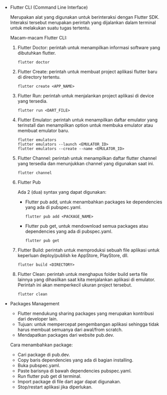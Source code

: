 - Flutter CLI (Command Line Interface)

  Merupakan alat yang digunakan untuk berinteraksi dengan Flutter SDK. Interaksi tersebut merupakan perintah yang dijalankan dalam terminal untuk melakukan suatu tugas tertentu.

  Macam-macam Flutter CLI:
  1. Flutter Doctor: perintah untuk menampilkan informasi software yang dibutuhkan flutter.
     ```
     flutter doctor
     ```
  2. Flutter Create: perintah untuk membuat project aplikasi flutter baru di directory tertentu.
     ```
     flutter create <APP_NAME>
     ```
  3. Flutter Run: perintah untuk menjalankan project aplikasi di device yang tersedia.
     ```
     flutter run <DART_FILE>
     ```
  4. Flutter Emulator: perintah untuk menampilkan daftar emulator yang terinstall dan menampilkan option untuk membuka emulator atau membuat emulator baru.
     ```
     flutter emulators
     flutter emulators --launch <EMULATOR_ID>
     flutter emulators --create --name <EMULATOR_ID>
     ```
  5. Flutter Channel: perintah untuk menampilkan daftar flutter channel yang tersedia dan menunjukkan channel yang digunakan saat ini.
     ```
     flutter channel
     ```
  6. Flutter Pub

     Ada 2 (dua) syntax yang dapat digunakan:
     - Flutter pub add, untuk menambahkan packages ke dependencies yang ada di pubspec.yaml.
       ```
       flutter pub add <PACKAGE_NAME>
       ```
     - Flutter pub get, untuk mendownload semua packages atau dependencies yang ada di pubspec.yaml.
       ```
       flutter pub get
       ```
  7. Flutter Build: perintah untuk memproduksi sebuah file aplikasi untuk keperluan deploy/publish ke AppStore, PlayStore, dll.
     ```
     flutter build <DIRECTORY>
     ```
  8. Flutter Clean: perintah untuk menghapus folder build serta file lainnya yang dihasilkan saat kita menjalankan aplikasi di emulator. Perintah ini akan memperkecil ukuran project tersebut.
     ```
     flutter clean
     ```

- Packages Management
  - Flutter mendukung sharing packages yang merupakan kontribusi dari developer lain.
  - Tujuan: untuk mempercepat pengembangan aplikasi sehingga tidak harus membuat semuanya dari awal/from scratch.
  - Mendapatkan packages dari website pub.dev.

  Cara menambahkan package:
  - Cari package di pub.dev.
  - Copy baris dependencies yang ada di bagian installing.
  - Buka pubspec.yaml.
  - Paste barisnya di bawah dependencies pubspec.yaml.
  - Run flutter pub get di terminal.
  - Import package di file dart agar dapat digunakan.
  - Stop/restart aplikasi jika diperlukan.
